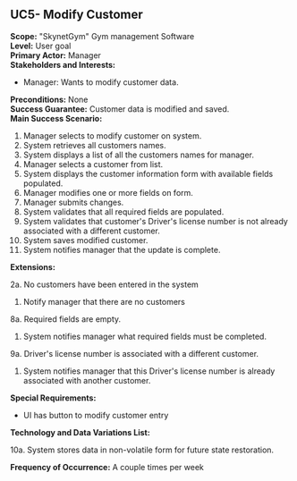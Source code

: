 UC5- Modify Customer
------------------------------

**Scope:** "SkynetGym" Gym management Software  
**Level:** User goal  
**Primary Actor:** Manager  
**Stakeholders and Interests:**

- Manager: Wants to modify customer data.

**Preconditions:** None  
**Success Guarantee:** Customer data is modified and saved.  
**Main Success Scenario:**

1.	Manager selects to modify customer on system.
2.	System retrieves all customers names.
3.	System displays a list of all the customers names for manager.
4.	Manager selects a customer from list.
5.	System displays the customer information form with available fields populated.
6.	Manager modifies one or more fields on form.
7.	Manager submits changes.
8.	System validates that all required fields are populated.
9.	System validates that customer's Driver's license number is not already associated with a different customer.
10. System saves modified customer.
11. System notifies manager that the update is complete.

**Extensions:**

2a. No customers have been entered in the system

1.	Notify manager that there are no customers

8a. Required fields are empty.

1.	System notifies manager what required fields must be completed.

9a. Driver's license number is associated with a different customer.

1.	System notifies manager that this Driver's license number is already associated with another customer.

**Special Requirements:**

- UI has button to modify customer entry

**Technology and Data Variations List:**

10a. System stores data in non-volatile form for future state restoration.

**Frequency of Occurrence:** A couple times per week
